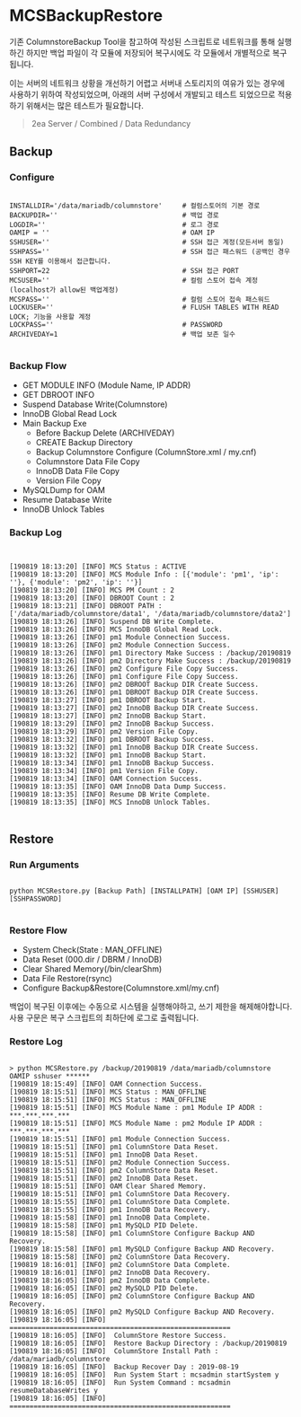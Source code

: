 # MCSBackupRestore
기존 ColumnstoreBackup Tool을 참고하여 작성된 스크립트로 네트워크를 통해 실행하긴 하지만 백업 파일이 각 모듈에 저장되어 복구시에도 각 모듈에서 개별적으로 복구됩니다. 

이는 서버의 네트워크 상황을 개선하기 어렵고 서버내 스토리지의 여유가 있는 경우에 사용하기 위하여 작성되었으며, 아래의 서버 구성에서 개발되고 테스트 되었으므로 적용하기 위해서는 많은 테스트가 필요합니다. 

> 2ea Server / Combined / Data Redundancy


## Backup
### Configure
<pre>
<code>
INSTALLDIR='/data/mariadb/columnstore'     # 컬럼스토어의 기본 경로
BACKUPDIR=''                               # 백업 경로
LOGDIR=''                                  # 로그 경로
OAMIP = ''                                 # OAM IP
SSHUSER=''                                 # SSH 접근 계정(모든서버 동일)
SSHPASS=''                                 # SSH 접근 패스워드 (공백인 경우 SSH KEY를 이용해서 접근합니다.
SSHPORT=22                                 # SSH 접근 PORT
MCSUSER=''                                 # 컬럼 스토어 접속 계정(localhost가 allow된 백업계정)
MCSPASS=''                                 # 컬럼 스토어 접속 패스워드
LOCKUSER=''                                # FLUSH TABLES WITH READ LOCK; 기능을 사용할 계정
LOCKPASS=''                                # PASSWORD
ARCHIVEDAY=1                               # 백업 보존 일수
</code>
</pre>

### Backup Flow
+ GET MODULE INFO (Module Name, IP ADDR)
+ GET DBROOT INFO
+ Suspend Database Write(Columnstore)
+ InnoDB Global Read Lock
+ Main Backup Exe
  + Before Backup Delete (ARCHIVEDAY)
  + CREATE Backup Directory
  + Backup Columnstore Configure (ColumnStore.xml / my.cnf)
  + Columnstore Data File Copy
  + InnoDB Data File Copy
  + Version File Copy
+ MySQLDump for OAM
+ Resume Database Write
+ InnoDB Unlock Tables

### Backup Log
<pre>
<code>

[190819 18:13:20] [INFO] MCS Status : ACTIVE
[190819 18:13:20] [INFO] MCS Module Info : [{'module': 'pm1', 'ip': ''}, {'module': 'pm2', 'ip': ''}]
[190819 18:13:20] [INFO] MCS PM Count : 2
[190819 18:13:20] [INFO] DBROOT Count : 2
[190819 18:13:21] [INFO] DBROOT PATH : ['/data/mariadb/columnstore/data1', '/data/mariadb/columnstore/data2']
[190819 18:13:26] [INFO] Suspend DB Write Complete.
[190819 18:13:26] [INFO] MCS InnoDB Global Read Lock.
[190819 18:13:26] [INFO] pm1 Module Connection Success.
[190819 18:13:26] [INFO] pm2 Module Connection Success.
[190819 18:13:26] [INFO] pm1 Directory Make Success : /backup/20190819
[190819 18:13:26] [INFO] pm2 Directory Make Success : /backup/20190819
[190819 18:13:26] [INFO] pm2 Configure File Copy Success.
[190819 18:13:26] [INFO] pm1 Configure File Copy Success.
[190819 18:13:26] [INFO] pm2 DBROOT Backup DIR Create Success.
[190819 18:13:26] [INFO] pm1 DBROOT Backup DIR Create Success.
[190819 18:13:27] [INFO] pm1 DBROOT Backup Start.
[190819 18:13:27] [INFO] pm2 InnoDB Backup DIR Create Success.
[190819 18:13:27] [INFO] pm2 InnoDB Backup Start.
[190819 18:13:29] [INFO] pm2 InnoDB Backup Success.
[190819 18:13:29] [INFO] pm2 Version File Copy.
[190819 18:13:32] [INFO] pm1 DBROOT Backup Success.
[190819 18:13:32] [INFO] pm1 InnoDB Backup DIR Create Success.
[190819 18:13:32] [INFO] pm1 InnoDB Backup Start.
[190819 18:13:34] [INFO] pm1 InnoDB Backup Success.
[190819 18:13:34] [INFO] pm1 Version File Copy.
[190819 18:13:34] [INFO] OAM Connection Success.
[190819 18:13:35] [INFO] OAM InnoDB Data Dump Success.
[190819 18:13:35] [INFO] Resume DB Write Complete.
[190819 18:13:35] [INFO] MCS InnoDB Unlock Tables.
</code>
</pre>

## Restore
### Run Arguments
<pre>
<code>
python MCSRestore.py [Backup Path] [INSTALLPATH] [OAM IP] [SSHUSER] [SSHPASSWORD]
</code>
</pre>

### Restore Flow
+ System Check(State : MAN_OFFLINE)
+ Data Reset (000.dir / DBRM / InnoDB)
+ Clear Shared Memory(/bin/clearShm)
+ Data File Restore(rsync)
+ Configure Backup&Restore(Columnstore.xml/my.cnf)

백업이 복구된 이후에는 수동으로 시스템을 실행해야하고, 쓰기 제한을 해제해야합니다. 사용 구문은 복구 스크립트의 최하단에 로그로 출력됩니다. 

### Restore Log
<pre>
<code>
> python MCSRestore.py /backup/20190819 /data/mariadb/columnstore OAMIP sshuser ******
[190819 18:15:49] [INFO] OAM Connection Success.
[190819 18:15:51] [INFO] MCS Status : MAN_OFFLINE
[190819 18:15:51] [INFO] MCS Status : MAN_OFFLINE
[190819 18:15:51] [INFO] MCS Module Name : pm1 Module IP ADDR : ***.***.***.***
[190819 18:15:51] [INFO] MCS Module Name : pm2 Module IP ADDR : ***.***.***.***
[190819 18:15:51] [INFO] pm1 Module Connection Success.
[190819 18:15:51] [INFO] pm1 ColumnStore Data Reset.
[190819 18:15:51] [INFO] pm1 InnoDB Data Reset.
[190819 18:15:51] [INFO] pm2 Module Connection Success.
[190819 18:15:51] [INFO] pm2 ColumnStore Data Reset.
[190819 18:15:51] [INFO] pm2 InnoDB Data Reset.
[190819 18:15:51] [INFO] OAM Clear Shared Memory.
[190819 18:15:51] [INFO] pm1 ColumnStore Data Recovery.
[190819 18:15:55] [INFO] pm1 ColumnStore Data Complete.
[190819 18:15:55] [INFO] pm1 InnoDB Data Recovery.
[190819 18:15:58] [INFO] pm1 InnoDB Data Complete.
[190819 18:15:58] [INFO] pm1 MySQLD PID Delete.
[190819 18:15:58] [INFO] pm1 ColumnStore Configure Backup AND Recovery.
[190819 18:15:58] [INFO] pm1 MySQLD Configure Backup AND Recovery.
[190819 18:15:58] [INFO] pm2 ColumnStore Data Recovery.
[190819 18:16:01] [INFO] pm2 ColumnStore Data Complete.
[190819 18:16:01] [INFO] pm2 InnoDB Data Recovery.
[190819 18:16:05] [INFO] pm2 InnoDB Data Complete.
[190819 18:16:05] [INFO] pm2 MySQLD PID Delete.
[190819 18:16:05] [INFO] pm2 ColumnStore Configure Backup AND Recovery.
[190819 18:16:05] [INFO] pm2 MySQLD Configure Backup AND Recovery.
[190819 18:16:05] [INFO] =======================================================
[190819 18:16:05] [INFO]  ColumnStore Restore Success.
[190819 18:16:05] [INFO]  Restore Backup Directory : /backup/20190819
[190819 18:16:05] [INFO]  ColumnStore Install Path : /data/mariadb/columnstore
[190819 18:16:05] [INFO]  Backup Recover Day : 2019-08-19
[190819 18:16:05] [INFO]  Run System Start : mcsadmin startSystem y
[190819 18:16:05] [INFO]  Run System Command : mcsadmin resumeDatabaseWrites y
[190819 18:16:05] [INFO] =======================================================
</code>
</pre>
